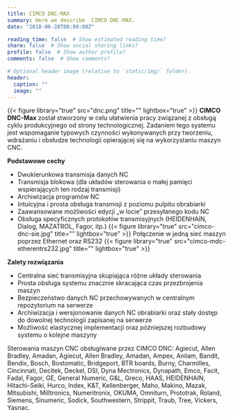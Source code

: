```yaml
---
title: CIMCO DNC-MAX
summary: Here we describe  CIMCO DNC-MAX.
date: "2018-06-28T00:00:00Z"

reading_time: false  # Show estimated reading time?
share: false  # Show social sharing links?
profile: false  # Show author profile?
comments: false  # Show comments?

# Optional header image (relative to `static/img/` folder).
header:
  caption: ""
  image: ""
---
```

{{< figure library="true" src="dnc.png" title="" lightbox="true" >}}
**CIMCO DNC-Max** został stworzony w celu ułatwienia pracy związanej z obsługą cyklu produkcyjnego od strony technologicznej. Zadaniem tego systemu jest wspomaganie typowych czynności wykonywanych przy tworzeniu, wdrażaniu i obsłudze technologii opierającej się na wykorzystaniu maszyn CNC.

**Podstawowe cechy**
* Dwukierunkowa transmisja danych NC
* Transmisja blokowa (dla układów sterowania o małej pamięci wspierających ten rodzaj transmisji)
* Archiwizacja programów NC
* Intuicyjna i prosta obsługa transmisji z poziomu pulpitu obrabiarki
* Zaawansowane możliwości edycji „w locie” przesyłanego kodu NC
* Obsługa specyficznych protokołów transmisyjnych (HEIDENHAIN, Dialog, MAZATROL, Fagor, itp.)
{{< figure library="true" src="cimco-dnc-sie.jpg" title="" lightbox="true" >}}
Połączenie w jedną sieć maszyn poprzez Ethernet oraz RS232
{{< figure library="true" src="cimco-mdc-etherentrs232.jpg" title="" lightbox="true" >}}

**Zalety rozwiązania**

* Centralna sieć transmisyjna skupiająca różne układy sterowania
* Prosta obsługa systemu znacznie skracająca czas przezbrojenia maszyn
* Bezpieczeństwo danych NC przechowywanych w centralnym repozytorium na serwerze
* Archiwizacja i wersjonowanie danych NC obrabiarki oraz stały dostęp do dowolnej technologii zapisanej na serwerze
* Możliwość elastycznej implementacji oraz późniejszej rozbudowy systemu o kolejne maszyny

Sterowania maszyn CNC obsługiwane przez CIMCO DNC: Agiecut, Allen Bradley, Amadan, Agiecut, Allen Bradley, Amadan, Ampex, Anilam, Bandit, Bendix, Bosch, Bostomatic, Bridgeport, BTR boards, Burny, Charmilles, Cincinnati, Decitek, Deckel, DSI, Dyna Mectronics, Dynapath, Emco, Facit, Fadal, Fagor, GE, General Numeric, G&L, Greco, HAAS, HEIDENHAIN, Hitachi-Seiki, Hurco, Index, K&T, Kellenberger, Maho, Makino, Mazak, Mitsubishi, Milltronics, Numeritronix, OKUMA, Omniturn, Prototrak, Roland, Siemens, Sinumeric, Sodick, Southwestern, Strippit, Traub, Tree, Vickers, Yasnac.

